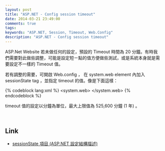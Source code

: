 ```yaml
---
layout: post
title: "ASP.NET - Config session timeout"
date: 2014-03-21 23:49:00
comments: true
tags: 
keywords: "ASP.NET, Session, Timeout, Web.Config"
description: "ASP.NET - Config session timeout"
---
```


ASP.Net Website 若未做任何的設定，預設的 Timeout 時間為 20 分鐘。有時我們需要對此做些調整，可能是設定短ㄧ點的值方便做些測試，或是系統本身就是需要設定不一樣的 Timeout 值。  

<!-- More -->

若有調整的需要，可開啟 Web.config ， 在 system.web element 內加入 sessionState tag ，並指定 timeout 的值。像是下面這樣：  

{% codeblock lang:xml %}
<configuration>
    <system.web>
        <sessionState mode="InProc" cookieless="true" timeout="１" /> 
    </system.web>
</configuration>
{% endcodeblock %}

timeout 值的設定以分鐘為單位，最大上限值為 525,600 分鐘 (1 年) 。

<br/>

Link
----
* [sessionState 項目 (ASP.NET 設定結構描述)](http://msdn.microsoft.com/zh-tw/library/h6bb9cz9(v=vs.85).aspx)
